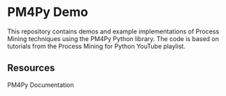 # PM4Py Demo
This repository contains demos and example implementations of Process Mining techniques using the PM4Py Python library. The code is based on tutorials from the Process Mining for Python YouTube playlist.

## Resources
PM4Py Documentation
